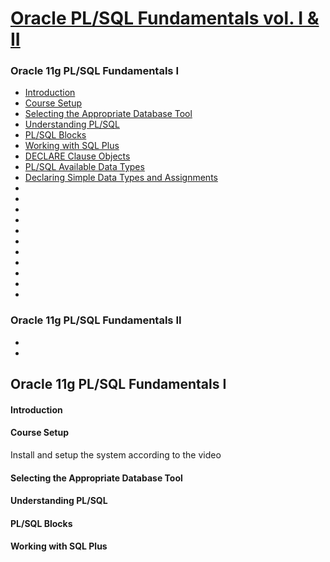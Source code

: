 
[Oracle PL/SQL Fundamentals vol. I & II](https://www.udemy.com/oracle-plsql-fundamentals-vol-i-ii/learn/v4/overview)
======

### Oracle 11g PL/SQL Fundamentals I
  * <a href='#1'>Introduction</a>
  * <a href='#2'>Course Setup</a>
  * <a href='#3'>Selecting the Appropriate Database Tool</a>
  * <a href='#4'>Understanding PL/SQL</a>
  * <a href='#5'>PL/SQL Blocks</a>
  * <a href='#6'>Working with SQL Plus</a>
  * <a href='#7'>DECLARE Clause Objects</a>
  * <a href='#8'>PL/SQL Available Data Types</a>
  * <a href='#9'>Declaring Simple Data Types and Assignments</a>
  * <a href='#10'></a>
  * <a href='#11'></a>
  * <a href='#12'></a>
  * <a href='#13'></a>
  * <a href='#14'></a>
  * <a href='#15'></a>
  * <a href='#16'></a>
  * <a href='#17'></a>
  * <a href='#18'></a>
  * <a href='#19'></a>
  * <a href='#20'></a>

### Oracle 11g PL/SQL Fundamentals II
 *
 *

Oracle 11g PL/SQL Fundamentals I
------

#### <h4 id='1'>Introduction</h4>


#### <h4 id='2'>Course Setup</h4>

Install and setup the system according to the video

#### <h4 id='3'>Selecting the Appropriate Database Tool</h4>

#### <h4 id='4'>Understanding PL/SQL</h4>

#### <h4 id='5'>PL/SQL Blocks</h4>

#### <h4 id='6'>Working with SQL Plus</h4>
